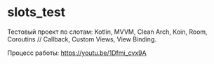# slots_test

Тестовый проект по слотам: Kotlin, MVVM, Clean Arch, Koin, Room, Coroutins // Callback, Custom Views, View Binding.

Процесс работы: https://youtu.be/1Dfmi_cvx9A

